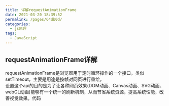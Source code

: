 ```yaml
---
title: 详解requestAnimationFrame
date: 2021-03-20 18:39:52
permalink: /pages/64db0d/
categories:
  - js原理
tags:
  - JavaScript
---
```

## requestAnimationFrame详解

requestAnimationFrame是浏览器用于定时循环操作的一个接口，类似setTimeout，主要是用途是按帧对网页进行重绘。  
设置这个api的目的是为了让各种网页效果(DOM动画、Canvas动画、SVG动画、webGL动画)能够有一个统一的刷新机制，从而节省系统资源，提高系统性能，改善视觉效果。代码
